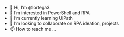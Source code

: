 - 👋 Hi, I’m @lortega3
- 👀 I’m interested in PowerShell and RPA
- 🌱 I’m currently learning UiPath
- 💞️ I’m looking to collaborate on RPA ideation, projects
- 📫 How to reach me ...

<!---
lortega3/lortega3 is a ✨ special ✨ repository because its `README.md` (this file) appears on your GitHub profile.
You can click the Preview link to take a look at your changes.
--->
